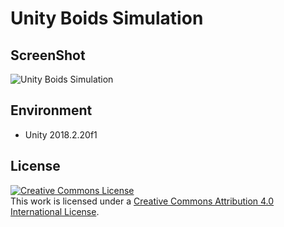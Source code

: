 Unity Boids Simulation
=====================

ScreenShot
----------
![Unity Boids Simulation](https://raw.githubusercontent.com/wiki/hecomi/UnityECSBoidsSimulation/boids.gif)

Environment
-----------
- Unity 2018.2.20f1

License
-------
<a rel="license" href="http://creativecommons.org/licenses/by/4.0/"><img alt="Creative Commons License" style="border-width:0" src="https://i.creativecommons.org/l/by/4.0/88x31.png" /></a><br />This work is licensed under a <a rel="license" href="http://creativecommons.org/licenses/by/4.0/">Creative Commons Attribution 4.0 International License</a>.

